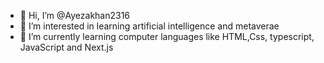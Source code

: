 - 👋 Hi, I’m @Ayezakhan2316
- 👀 I’m interested in learning artificial intelligence and metaverae
- 🌱 I’m currently learning computer languages like HTML,Css, typescript, JavaScript and Next.js

<!---
Ayezakhan2316/Ayezakhan2316 is a ✨ special ✨ repository because its `README.md` (this file) appears on your GitHub profile.
You can click the Preview link to take a look at your changes.
--->
